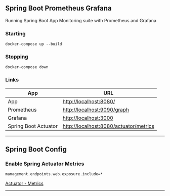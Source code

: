 ## Spring Boot Prometheus Grafana

Running Spring Boot App Monitoring suite with Prometheus and Grafana

### Starting

```shell
docker-compose up --build
```

### Stopping
```shell
docker-compose down
```

### Links

| App  | URL  |
|---|---|
| App | [http://localhost:8080/](http://localhost:8080/) |
| Prometheus | [http://localhost:9090/graph](http://localhost:9090/graph) |
| Grafana  | [http://localhost:3000](http://localhost:3000)  |
| Spring Boot Actuator | [http://localhost:8080/actuator/metrics](http://localhost:8080/actuator/metrics)

---

## Spring Boot Config

### Enable Spring Actuator Metrics

```
management.endpoints.web.exposure.include=*
```

[Actuator - Metrics](http://localhost:8080/actuator/metrics)

-----

